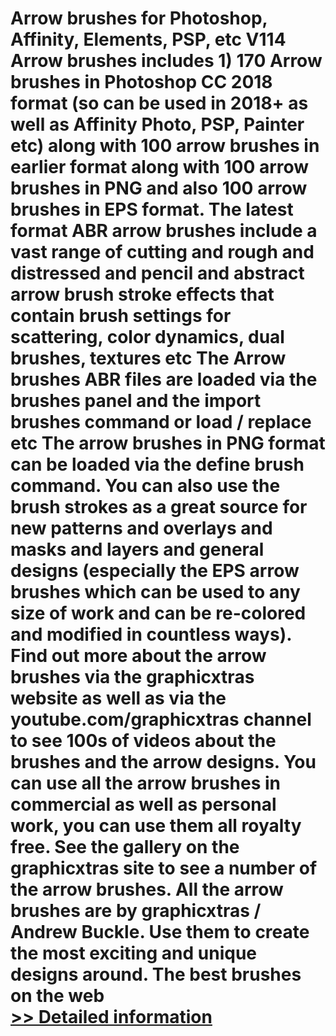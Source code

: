 # Arrow brushes for Photoshop, Affinity, Elements, PSP, etc V114<br />Arrow brushes includes 1) 170 Arrow brushes in Photoshop CC 2018 format (so can be used in 2018+ as well as Affinity Photo, PSP, Painter etc) along with 100 arrow brushes in earlier format along with 100 arrow brushes in PNG and also 100 arrow brushes in EPS format. The latest format ABR arrow brushes include a vast range of cutting and rough and distressed and pencil and abstract arrow brush stroke effects that contain brush settings for scattering, color dynamics, dual brushes, textures etc The Arrow brushes ABR files are loaded via the brushes panel and the import brushes command or load / replace etc The arrow brushes in PNG format can be loaded via the define brush command. You can also use the brush strokes as a great source for new patterns and overlays and masks and layers and general designs (especially the EPS arrow brushes which can be used to any size of work and can be re-colored and modified in countless ways). Find out more about the arrow brushes via the graphicxtras website as well as via the youtube.com/graphicxtras channel to see 100s of videos about the brushes and the arrow designs. You can use all the arrow brushes in commercial as well as personal work, you can use them all royalty free. See the gallery on the graphicxtras site to see a number of the arrow brushes. All the arrow brushes are by graphicxtras / Andrew Buckle. Use them to create the most exciting and unique designs around. The best brushes on the web<br />[>> Detailed information](https://secure.shareit.com/shareit/product.html?productid=300469283&affiliateid=200057808)
